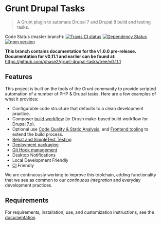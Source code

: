 # Grunt Drupal Tasks

> A Grunt plugin to automate Drupal 7 and Drupal 8 build and testing tasks.

Code Status (master branch):
[![Travis CI status](https://travis-ci.org/phase2/grunt-drupal-tasks.svg?branch=master)](https://travis-ci.org/phase2/grunt-drupal-tasks)
[![Dependency Status](https://david-dm.org/phase2/grunt-drupal-tasks.svg)](https://david-dm.org/phase2/grunt-drupal-tasks)
[![npm version](https://badge.fury.io/js/grunt-drupal-tasks.svg)](https://www.npmjs.com/package/grunt-drupal-tasks)

**This branch contains documentation for the v1.0.0 pre-release. Documentation
for v0.11.1 and earlier can be found at:**
https://github.com/phase2/grunt-drupal-tasks/tree/v0.11.1

## Features

This project is built on the tools of the Grunt community to provide scripted
automation of a number of PHP & Drupal tasks. Here are a few examples of what it
provides:

* Configurable code structure that defaults to a clean development practice.
* Composer [build workflow](docs/10_BUILD.md)
  (or Drush make-based build workflow for Drupal 7.x).
* Optional use [Code Quality & Static Analysis](https://phase2.github.io/grunt-drupal-tasks/quality),
  and [Frontend tooling](https://phase2.github.io/grunt-drupal-tasks/frontend)
  to extend the build process.
* [Behat and SimpleTest Testing](https://phase2.github.io/grunt-drupal-tasks/testing)
* [Deployment packaging](https://phase2.github.io/grunt-drupal-tasks/package)
* [Git Hook management](https://phase2.github.io/grunt-drupal-tasks/git-hooks)
* Desktop Notifications
* Local Development Friendly
* [CI](https://phase2.github.io/grunt-drupal-tasks/ci) Friendly

We are continuously working to improve this toolchain, adding functionality that
we see as common to our _continuous integration_ and everyday development
practices.

## Requirements

For requirements, installation, use, and customization instructions, see the [documentation](https://phase2.github.io/grunt-drupal-tasks).
